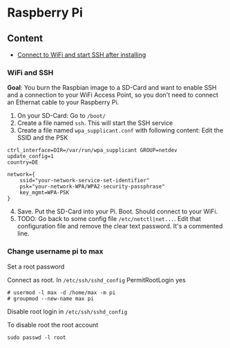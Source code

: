 # Raspberry Pi

## Content

- [Connect to WiFi and start SSH after installing](#wifi-and-ssh)

### WiFi and SSH

**Goal**: You burn the Raspbian image to a SD-Card and want to enable SSH and a 
connection to your WiFi Access Point, so you don't need to connect an
Ethernat cable to your Raspberry Pi.

1. On your SD-Card: Go to `/boot/`
2. Create a file named `ssh`. This will start the SSH service
3. Create a file named `wpa_supplicant.conf` with following content:
  Edit the SSID and the PSK

```
ctrl_interface=DIR=/var/run/wpa_supplicant GROUP=netdev
update_config=1
country=DE

network={
    ssid="your-network-service-set-identifier"
    psk="your-network-WPA/WPA2-security-passphrase"
    key_mgmt=WPA-PSK
}
```

4. Save. Put the SD-Card into your Pi. Boot. Should connect to your WiFi.
5. TODO: Go back to some config file `/etc/netctl|net...`. Edit that configuration
  file and remove the clear text password. It's a commented line.


### Change username pi to max

Set a root password

Connect as root. In `/etc/ssh/sshd_config`
    PermitRootLogin yes

    # usermod -l max -d /home/max -m pi
    # groupmod --new-name max pi

Disable root login in `/etc/ssh/sshd_config`

To disable root the root account

    sudo passwd -l root

